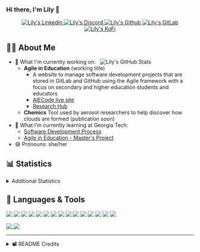 ### Hi there, I'm Lily 👋

<!-- Trophies
<p align="center">
  <img alig src="https://github-profile-trophy.vercel.app/?username=Lilyheart&theme=nord&margin-w=15&margin-h=15&no-frame=true&rank=SECRET,SSS,SS,S,AAA,AA,A" />
</p>
-->
<p align="center">
  <a href="https://www.linkedin.com/in/lily-romano/">
    <img alt="Lily's Linkedin" src="https://img.shields.io/badge/linkedin-%230077B5.svg?&style=for-the-badge&logo=linkedin&logoColor=white" />
  </a>
  <a href="https://discordapp.com/users/Lilyheart#4493">
    <img alt="Lily's Discord" src="https://img.shields.io/badge/Discord-7289DA?style=for-the-badge&logo=discord&logoColor=white" />
  </a>
  <a href="https://github.com/Lilyheart">
    <img alt="Lily's Github" src="https://img.shields.io/badge/GitHub-100000?style=for-the-badge&logo=github&logoColor=white" />
  </a>
  <a href="https://gitlab.com/Lilyheart">
    <img alt="Lily's GitLab" src="https://img.shields.io/badge/GitLab-330F63?style=for-the-badge&logo=gitlab&logoColor=white" />
  </a>
  <a href="https://ko-fi.com/lilyheart">
    <img alt="Lily's KoFi" src="https://img.shields.io/badge/Ko--fi-F16061?style=for-the-badge&logo=ko-fi&logoColor=white" />
  </a>
  </p>

## 👩‍💻 About Me

<img align=right width="50%" alt="Lily's GitHub Stats" src="https://github-readme-stats.vercel.app/api?username=Lilyheart&count_private=true&hide_border=true&show_icons=true&bg_color=FFFFFF&title_color=32698E&text_color=282828&icon_color=32698E"/>

- 🔭 What I'm currently working on:
  - **Agile in Education** (working title)
    - A website to manage software development projects that are stored in GitLab and GitHub using the Agile framework with a focus on secondary and higher education students and educators
    - [AIECode live site](https://lilyheart.github.io/AIECode)
    - [Research Hub](https://agileineducation.notion.site/)
  - **Chemics** Tool used by aerosol researchers to help discover how clouds are formed (publication soon)
- 🌱 What I’m currently learning at Georgia Tech:
  - [Software Development Process](https://omscs.gatech.edu/cs-6300-software-development-process)
  - [Agile in Education - Master's Project](https://agileineducation.notion.site/)
- 😄 Pronouns: she/her

## 📊 Statistics

<details><summary>Additional Statistics</summary>

<!--START_SECTION:waka-->
![Profile Views](http://img.shields.io/badge/Profile%20Views-0-blue)

![Lines of code](https://img.shields.io/badge/From%20Hello%20World%20I%27ve%20Written-217%20Thousand%20lines%20of%20code-blue)

**🐱 My GitHub Data** 

> 🏆 199 Contributions in the Year 2022
 > 
> 📦 194.5 kB Used in GitHub's Storage 
 > 
> 💼 Opted to Hire
 > 
> 📜 20 Public Repositories 
 > 
> 🔑 22 Private Repositories  
 > 
**I'm an Early 🐤** 

```text
🌞 Morning    212 commits    ██████░░░░░░░░░░░░░░░░░░░   26.4% 
🌆 Daytime    310 commits    █████████░░░░░░░░░░░░░░░░   38.61% 
🌃 Evening    242 commits    ███████░░░░░░░░░░░░░░░░░░   30.14% 
🌙 Night      39 commits     █░░░░░░░░░░░░░░░░░░░░░░░░   4.86%

```
📅 **I'm Most Productive on Friday** 

```text
Monday       130 commits    ████░░░░░░░░░░░░░░░░░░░░░   16.19% 
Tuesday      91 commits     ██░░░░░░░░░░░░░░░░░░░░░░░   11.33% 
Wednesday    139 commits    ████░░░░░░░░░░░░░░░░░░░░░   17.31% 
Thursday     71 commits     ██░░░░░░░░░░░░░░░░░░░░░░░   8.84% 
Friday       173 commits    █████░░░░░░░░░░░░░░░░░░░░   21.54% 
Saturday     99 commits     ███░░░░░░░░░░░░░░░░░░░░░░   12.33% 
Sunday       100 commits    ███░░░░░░░░░░░░░░░░░░░░░░   12.45%

```


📊 **This Week I Spent My Time On** 

```text
⌚︎ Time Zone: America/New_York

💬 Programming Languages: 
Java                     31 hrs 40 mins      ██████████████████░░░░░░░   73.24% 
Sass                     3 hrs 22 mins       ██░░░░░░░░░░░░░░░░░░░░░░░   7.79% 
Python                   2 hrs 23 mins       █░░░░░░░░░░░░░░░░░░░░░░░░   5.51% 
JavaScript               2 hrs 11 mins       █░░░░░░░░░░░░░░░░░░░░░░░░   5.08% 
Pug                      1 hr 22 mins        ░░░░░░░░░░░░░░░░░░░░░░░░░   3.16%

🔥 Editors: 
Android Studio           28 hrs 57 mins      ████████████████░░░░░░░░░   66.93% 
VS Code                  14 hrs 17 mins      ████████░░░░░░░░░░░░░░░░░   33.04% 
Vim                      0 secs              ░░░░░░░░░░░░░░░░░░░░░░░░░   0.03%

🐱‍💻 Projects: 
JobCompare6300           28 hrs 31 mins      ████████████████░░░░░░░░░   65.95% 
monumenta_gear           8 hrs 5 mins        ████░░░░░░░░░░░░░░░░░░░░░   18.7% 
6300Spring22Team011      4 hrs               ██░░░░░░░░░░░░░░░░░░░░░░░   9.28% 
monumenta-automation     1 hr 29 mins        ░░░░░░░░░░░░░░░░░░░░░░░░░   3.44% 
lily_automation          1 hr 8 mins         ░░░░░░░░░░░░░░░░░░░░░░░░░   2.64%

💻 Operating System: 
Linux                    43 hrs 15 mins      █████████████████████████   100.0%

```

**I Mostly Code in JavaScript** 

```text
JavaScript               13 repos            ████████░░░░░░░░░░░░░░░░░   34.21% 
Java                     7 repos             ████░░░░░░░░░░░░░░░░░░░░░   18.42% 
HTML                     6 repos             ████░░░░░░░░░░░░░░░░░░░░░   15.79% 
Python                   3 repos             ██░░░░░░░░░░░░░░░░░░░░░░░   7.89% 
Arduino                  1 repo              ░░░░░░░░░░░░░░░░░░░░░░░░░   2.63%

```


**Timeline**

![Chart not found](https://raw.githubusercontent.com/Lilyheart/Lilyheart/main/charts/bar_graph.png) 


 Last Updated on 12/03/2022 08:13:08 UTC
<!--END_SECTION:waka-->
</details>

## 💬 Languages & Tools

<!-- https://simpleicons.org/ -->

![](https://img.shields.io/badge/OS-Linux-informational?style=flat&logo=linux&logoColor=white&color=32698E)
![](https://img.shields.io/badge/Editor-Atom-informational?style=flat&logo=Atom&logoColor=white&color=32698E)
![](https://img.shields.io/badge/Code-Java-informational?style=flat&logo=java&logoColor=white&color=32698E)
![](https://img.shields.io/badge/Code-Javascript-informational?style=flat&logo=javascript&logoColor=white&color=32698E)
![](https://img.shields.io/badge/Code-Typescript-informational?style=flat&logo=typescript&logoColor=white&color=32698E)
![](https://img.shields.io/badge/Code-SASS-informational?style=flat&logo=Sass&logoColor=white&color=32698E)
![](https://img.shields.io/badge/Code-SCSS-informational?style=flat&logo=Sass&logoColor=white&color=32698E)
![](https://img.shields.io/badge/Code-Postcss-informational?style=flat&logo=Postcss&logoColor=white&color=32698E)
![](https://img.shields.io/badge/Code-Bootstrap-informational?style=flat&logo=Bootstrap&logoColor=white&color=32698E)
![](https://img.shields.io/badge/Code-Angular-informational?style=flat&logo=Angular&logoColor=white&color=32698E)
![](https://img.shields.io/badge/Code-Webpack-informational?style=flat&logo=Webpack&logoColor=white&color=32698E)
![](https://img.shields.io/badge/Code-Markdown-informational?style=flat&logo=Markdown&logoColor=white&color=32698E)
![](https://img.shields.io/badge/Code-Python-informational?style=flat&logo=python&logoColor=white&color=32698E)
![](https://img.shields.io/badge/Shell-Bash-informational?style=flat&logo=gnu-bash&logoColor=white&color=32698E)
![](https://img.shields.io/badge/VCS-Git-informational?style=flat&logo=git&logoColor=white&color=32698E)

<a href="#">
  <img align="top" max-width="49%" src="https://github-readme-stats.vercel.app/api/top-langs/?username=Lilyheart&hide_border=true&bg_color=FFFFFF&title_color=32698E&text_color=282828&icon_color=32698E&layout=compact" />
</a>
<a href="#">
  <img align="top" max-width="50%" src="https://github-readme-stats.vercel.app/api/wakatime?username=Lily&hide_border=true&bg_color=FFFFFF&title_color=32698E&text_color=282828&icon_color=32698E" />
</a>


----

<details><summary>📽️ README Credits</summary>

- [Badges 4 README](https://github.com/alexandresanlim/Badges4-README.md-Profile)
- [GitHub Readme Stats](https://github.com/anuraghazra/github-readme-stats)
- [GitHub Readme Streak Stats](https://github.com/DenverCoder1/github-readme-streak-stats)
- [Waka Readme Stats](https://github.com/anmol098/waka-readme-stats)
- [Sheilds.io](https://shields.io/)

</details>
